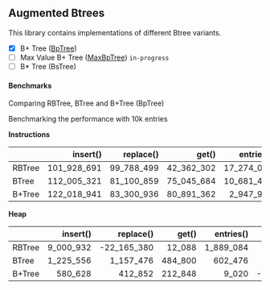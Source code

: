 ## Augmented Btrees
This library contains implementations of different Btree variants.

- [x] B+ Tree ([BpTree](./src/BpTree/lib.mo))
- [ ] Max Value B+ Tree ([MaxBpTree](./src/MaxBpTree/lib.mo)) `in-progress`
- [ ] B* Tree (BsTree) 

#### Benchmarks
Comparing RBTree, BTree and B+Tree (BpTree)
			
Benchmarking the performance with 10k entries

**Instructions**

|        |    insert() |  replace() |      get() |  entries() |    delete() |
| :----- | ----------: | ---------: | ---------: | ---------: | ----------: |
| RBTree | 101_928_691 | 99_788_499 | 42_362_302 | 17_274_007 | 147_963_852 |
| BTree  | 112_005_321 | 81_100_859 | 75_045_684 | 10_681_481 | 122_344_758 |
| B+Tree | 122_018_941 | 83_300_936 | 80_891_362 |  2_947_925 | 126_306_183 |
			

**Heap**

|        |  insert() |   replace() |   get() | entries() |    delete() |
| :----- | --------: | ----------: | ------: | --------: | ----------: |
| RBTree | 9_000_932 | -22_165_380 |  12_088 | 1_889_084 |  16_289_008 |
| BTree  | 1_225_556 |   1_157_476 | 484_800 |   602_476 |   5_609_008 |
| B+Tree |   580_628 |     412_852 | 212_848 |     9_020 | -26_647_532 |
		